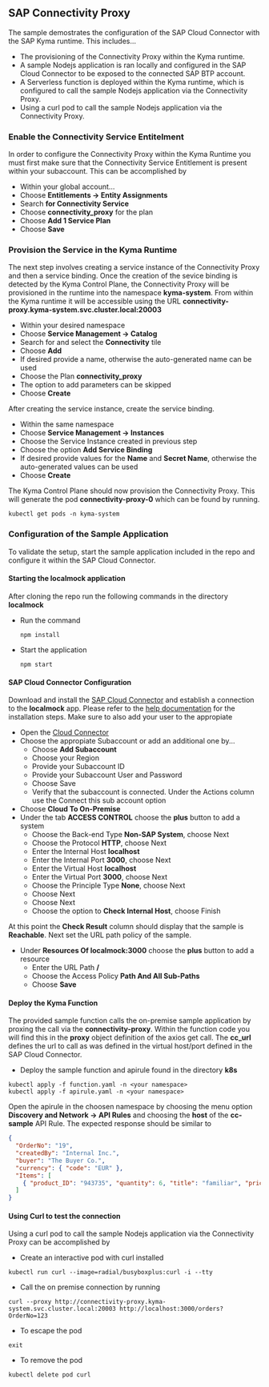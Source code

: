 ## SAP Connectivity Proxy

The sample demostrates the configuration of the SAP Cloud Connector with the SAP Kyma runtime. This includes...

- The provisioning of the Connectivity Proxy within the Kyma runtime.
- A sample Nodejs application is ran locally and configured in the SAP Cloud Connector to be exposed to the connected SAP BTP account.
- A Serverless function is deployed within the Kyma runtime, which is configured to call the sample Nodejs application via the Connectivity Proxy.
- Using a curl pod to call the sample Nodejs application via the Connectivity Proxy.

### Enable the Connectivity Service Entitelment

In order to configure the Connectivity Proxy within the Kyma Runtime you must first make sure that the Connectivity Service Entitlement is present within your subaccount. This can be accomplished by

- Within your global account…
- Choose **Entitlements -> Entity Assignments**
- Search **for Connectivity Service**
- Choose **connectivity_proxy** for the plan
- Choose **Add 1 Service Plan**
- Choose **Save**

### Provision the Service in the Kyma Runtime

The next step involves creating a service instance of the Connectivity Proxy and then a service binding. Once the creation of the sevice binding is detected by the Kyma Control Plane, the Connectivity Proxy will be provisioned in the runtime into the namespace **kyma-system**. From within the Kyma runtime it will be accessible using the URL **connectivity-proxy.kyma-system.svc.cluster.local:20003**

- Within your desired namespace
- Choose **Service Management -> Catalog**
- Search for and select the **Connectivity** tile
- Choose **Add**
- If desired provide a name, otherwise the auto-generated name can be used
- Choose the Plan **connectivity_proxy**
- The option to add parameters can be skipped
- Choose **Create**

After creating the service instance, create the service binding.

- Within the same namespace
- Choose **Service Management -> Instances**
- Choose the Service Instance created in previous step
- Choose the option **Add Service Binding**
- If desired provide values for the **Name** and **Secret Name**, otherwise the auto-generated values can be used
- Choose **Create**

The Kyma Control Plane should now provision the Connectivity Proxy. This will generate the pod **connectivity-proxy-0** which can be found by running.

```shell
kubectl get pods -n kyma-system
```

### Configuration of the Sample Application

To validate the setup, start the sample application included in the repo and configure it within the SAP Cloud Connector.

#### Starting the localmock application

After cloning the repo run the following commands in the directory **localmock**

- Run the command
  ```
  npm install
  ```
- Start the application
  ```
  npm start
  ```

#### SAP Cloud Connector Configuration

Download and install the [SAP Cloud Connector](https://tools.hana.ondemand.com/#cloud) and establish a connection to the **localmock** app. Please refer to the [help documentation](https://help.sap.com/viewer/cca91383641e40ffbe03bdc78f00f681/Cloud/en-US/e6c7616abb5710148cfcf3e75d96d596.html) for the installation steps. Make sure to also add your user to the appropiate

- Open the [Cloud Connector](https://localhost:8443/)
- Choose the appropiate Subaccount or add an additional one by...
  - Choose **Add Subaccount**
  - Choose your Region
  - Provide your Subaccount ID
  - Provide your Subaccount User and Password
  - Choose Save
  - Verify that the subaccount is connected. Under the Actions column use the Connect this sub account option
- Choose **Cloud To On-Premise**
- Under the tab **ACCESS CONTROL** choose the **plus** button to add a system
  - Choose the Back-end Type **Non-SAP System**, choose Next
  - Choose the Protocol **HTTP**, choose Next
  - Enter the Internal Host **localhost**
  - Enter the Internal Port **3000**, choose Next
  - Enter the Virtual Host **localhost**
  - Enter the Virtual Port **3000**, choose Next
  - Choose the Principle Type **None**, choose Next
  - Choose Next
  - Choose Next
  - Choose the option to **Check Internal Host**, choose Finish

At this point the **Check Result** column should display that the sample is **Reachable**. Next set the URL path policy of the sample.

- Under **Resources Of localmock:3000** choose the **plus** button to add a resource
  - Enter the URL Path **/**
  - Choose the Access Policy **Path And All Sub-Paths**
  - Choose **Save**

#### Deploy the Kyma Function

The provided sample function calls the on-premise sample application by proxing the call via the **connectivity-proxy**. Within the function code you will find this in the **proxy** object definition of the axios get call. The **cc_url** defines the url to call as was defined in the virtual host/port defined in the SAP Cloud Connector.

- Deploy the sample function and apirule found in the directory **k8s**

```shell
kubectl apply -f function.yaml -n <your namespace>
kubectl apply -f apirule.yaml -n <your namespace>
```

Open the apirule in the choosen namespace by choosing the menu option **Discovery and Network -> API Rules** and choosing the **host** of the
**cc-sample** API Rule. The expected response should be similar to

```json
{
  "OrderNo": "19",
  "createdBy": "Internal Inc.",
  "buyer": "The Buyer Co.",
  "currency": { "code": "EUR" },
  "Items": [
    { "product_ID": "943735", "quantity": 6, "title": "familiar", "price": 12 }
  ]
}
```

#### Using Curl to test the connection

Using a curl pod to call the sample Nodejs application via the Connectivity Proxy can be accomplished by

- Create an interactive pod with curl installed

```shell
kubectl run curl --image=radial/busyboxplus:curl -i --tty
```

- Call the on premise connection by running

```
curl --proxy http://connectivity-proxy.kyma-system.svc.cluster.local:20003 http://localhost:3000/orders?OrderNo=123
```

- To escape the pod

```
exit
```

- To remove the pod

```
kubectl delete pod curl
```
